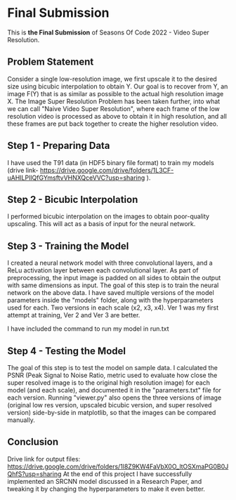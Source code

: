 # Final Submission
This is __the Final Submission__ of Seasons Of Code 2022 - Video Super Resolution.

## Problem Statement
Consider a single low-resolution image, we first upscale it to the desired size using bicubic interpolation to obtain Y. Our goal is to recover from Y, an image F(Y) that is as similar as possible to the actual high resolution image X.
The Image Super Resolution Problem has been taken further, into what we can call "Naive Video Super Resolution", where each frame of the low resolution video is processed as above to obtain it in high resolution, and all these frames are put back together to create the higher resolution video.

## Step 1 - Preparing Data
I have used the T91 data (in HDF5 binary file format) to train my models (drive link- https://drive.google.com/drive/folders/1L3CF-uAHILPIlQfGYmsftvVHNXQceVVC?usp=sharing ).

## Step 2 - Bicubic Interpolation
I performed bicubic interpolation on the images to obtain poor-quality upscaling. This will act as a basis of input for the neural network.

## Step 3 - Training the Model
I created a neural network model with three convolutional layers, and a ReLu activation layer between each convolutional layer.
As part of preprocessing, the input image is padded on all sides to obtain the output with same dimensions as input.
The goal of this step is to train the neural network on the above data. I have saved multiple versions of the model parameters inside the "models" folder, along with the hyperparameters used for each. Two versions in each scale (x2, x3, x4). Ver 1 was my first attempt at training, Ver 2 and Ver 3 are better.

I have included the command to run my model in run.txt

## Step 4 - Testing the Model
The goal of this step is to test the model on sample data.
I calculated the PSNR (Peak Signal to Noise Ratio, metric used to evaluate how close the super resolved image is to the original high resolution image) for each model (and each scale), and documented it in the "parameters.txt" file for each version.
Running "viewer.py" also opens the three versions of image (original low res version, upscaled bicubic version, and super resolved version) side-by-side in matplotlib, so that the images can be compared manually.

## Conclusion
Drive link for output files: https://drive.google.com/drive/folders/1l8Z9KW4FaVbX0O_ltOSXmaPG0B0JQhfS?usp=sharing
At the end of this project I have successfully implemented an SRCNN model discussed in a Research Paper, and tweaking it by changing the hyperparameters to make it even better.
